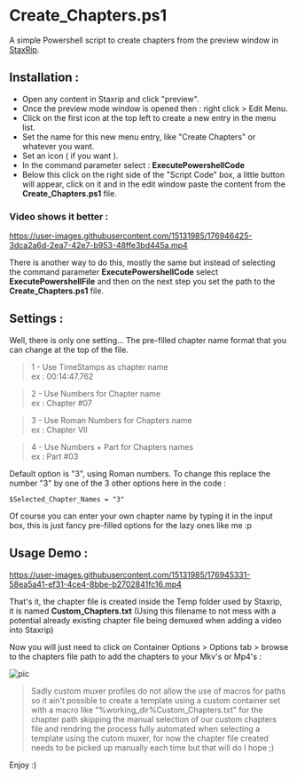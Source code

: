 # Create_Chapters.ps1
A simple Powershell script to create chapters from the preview window in [StaxRip](https://github.com/staxrip/staxrip).

## **Installation :**

- Open any content in Staxrip and click "preview".
- Once the preview mode window is opened then : right click > Edit Menu.
- Click on the first icon at the top left to create a new entry in the menu list.
- Set the name for this new menu entry, like "Create Chapters" or whatever you want.
- Set an icon ( if you want ).
- In the command parameter select : **ExecutePowershellCode**
- Below this click on the right side of the "Script Code" box, a little button will appear, click on it and in the edit window paste the content from the **Create_Chapters.ps1** file.

### Video shows it better :   
https://user-images.githubusercontent.com/15131985/176946425-3dca2a6d-2ea7-42e7-b953-48ffe3bd445a.mp4

 
There is another way to do this, mostly the same but instead of selecting the command parameter **ExecutePowershellCode** select **ExecutePowershellFile** and then on the next step you set the path to the **Create_Chapters.ps1** file.

## Settings :
Well, there is only one setting... The pre-filled chapter name format that you can change at the top of the file.

>1 - Use TimeStamps as chapter name           
ex : 00:14:47.762  

>2 - Use Numbers for Chapter name             
ex : Chapter #07  

>3 - Use Roman Numbers for Chapters name      
ex : Chapter VII

>4 - Use Numbers + Part for Chapters names   
ex : Part #03  

Default option is "3", using Roman numbers.
To change this replace the number "3" by one of the 3 other options here in the code :
```
$Selected_Chapter_Names = "3"
```

Of course you can enter your own chapter name by typing it in the input box, this is just fancy pre-filled options for the lazy ones like me :p 

## Usage Demo :


https://user-images.githubusercontent.com/15131985/176945331-58ea5a41-ef31-4ce4-8bbe-b2702841fc16.mp4



That's it, the chapter file is created inside the Temp folder used by Staxrip, it is named **Custom_Chapters.txt**
(Using this filename to not mess with a potential already existing chapter file being demuxed when adding a video into Staxrip)

Now you will just need to click on Container Options >  Options tab > browse to the chapters file path to add the chapters to your Mkv's or Mp4's :

![pic](https://i.imgur.com/xyxih12.png)


>Sadly custom muxer profiles do not allow the use of macros for paths so it ain't possible to create a template using a custom container set with a macro like "%working_dir%Custom_Chapters.txt" for the chapter path skipping the manual selection of our custom chapters file and rendring the process fully automated when selecting a template using the cutom muxer, for now the chapter file created needs to be picked up manually each time but that will do I hope ;)

Enjoy :)
